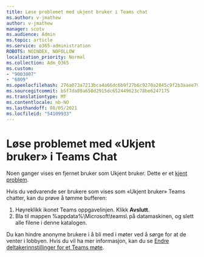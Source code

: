```yaml
---
title: Løse problemet med ukjent bruker i Teams chat
ms.author: v-jmathew
author: v-jmathew
manager: scotv
ms.audience: Admin
ms.topic: article
ms.service: o365-administration
ROBOTS: NOINDEX, NOFOLLOW
localization_priority: Normal
ms.collection: Adm_O365
ms.custom:
- "9003807"
- "6809"
ms.openlocfilehash: 276a073a7213bca4a66dc6b9f27b6c9270a2845c9f2b3aaee791ce28f17e9a75
ms.sourcegitcommit: b5f7da89a650d2915dc652449623c78be6247175
ms.translationtype: MT
ms.contentlocale: nb-NO
ms.lasthandoff: 08/05/2021
ms.locfileid: "54109933"
---
```

# <a name="resolving-issue-with-unknown-user-in-teams-chat"></a>Løse problemet med «Ukjent bruker» i Teams Chat

Noen ganger vises en fjernet bruker som Ukjent bruker. Dette er et [kjent problem](https://docs.microsoft.com/microsoftteams/troubleshoot/known-issues/removed-user-appears-as-unknown).

Hvis du vedvarende ser brukere som vises som «Ukjent bruker» Teams chatter, kan du prøve å tømme bufferen:

1.  Høyreklikk ikonet Teams oppgavelinjen. Klikk  **Avslutt**.
2.  Bla til mappen %appdata%\Microsoft\teams\ på datamaskinen, og slett alle filene i denne katalogen.

Du kan hindre anonyme brukere i å bli med i møter ved å sørge for at de venter i lobbyen. Hvis du vil ha mer informasjon, kan du se [Endre deltakerinnstillinger for et Teams møte](https://support.microsoft.com/office/change-participant-settings-for-a-teams-meeting-53261366-dbd5-45f9-aae9-a70e6354f88e).
